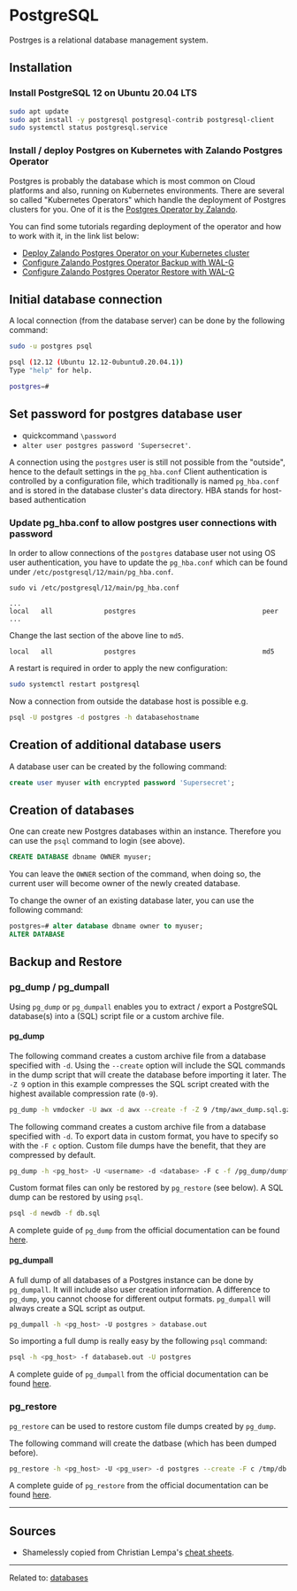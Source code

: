 # PostgreSQL

Postrges is a relational database management system.

## Installation
### Install PostgreSQL 12 on Ubuntu 20.04 LTS
```bash
sudo apt update
sudo apt install -y postgresql postgresql-contrib postgresql-client
sudo systemctl status postgresql.service
```

### Install / deploy Postgres on Kubernetes with Zalando Postgres Operator

Postgres is probably the database which is most common on Cloud platforms and also, running
on Kubernetes environments. There are several so called "Kubernetes Operators" which handle
the deployment of Postgres clusters for you. One of it is the [Postgres Operator by Zalando](https://github.com/zalando/postgres-operator).

You can find some tutorials regarding deployment of the operator and how to work with it,
in the link list below:

- [Deploy Zalando Postgres Operator on your Kubernetes cluster](https://thedatabaseme.de/2022/03/13/keep-the-elefants-in-line-deploy-zalando-operator-on-your-kubernetes-cluster/)
- [Configure Zalando Postgres Operator Backup with WAL-G](https://thedatabaseme.de/2022/03/26/backup-to-s3-configure-zalando-postgres-operator-backup-with-wal-g/)
- [Configure Zalando Postgres Operator Restore with WAL-G](https://thedatabaseme.de/2022/05/03/restore-and-clone-from-s3-configure-zalando-postgres-operator-restore-with-wal-g/)

## Initial database connection

A local connection (from the database server) can be done by the following command:

```bash
sudo -u postgres psql

psql (12.12 (Ubuntu 12.12-0ubuntu0.20.04.1))
Type "help" for help.

postgres=#
```

## Set password for postgres database user

* quickcommand `\password`
* `alter user postgres password 'Supersecret'`. 

A connection using the `postgres` user is still not possible from the "outside", hence to the default settings in the `pg_hba.conf`
	Client authentication is controlled by a configuration file, which traditionally is named `pg_hba.conf` and is stored in the database cluster's data directory.
	HBA stands for host-based authentication

### Update pg_hba.conf to allow postgres user connections with password

In order to allow connections of the `postgres` database user not using OS user
authentication, you have to update the `pg_hba.conf` which can be found under
`/etc/postgresql/12/main/pg_hba.conf`.

```
sudo vi /etc/postgresql/12/main/pg_hba.conf

...
local   all             postgres                                peer
...
```

Change the last section of the above line to `md5`.

```
local   all             postgres                                md5
```

A restart is required in order to apply the new configuration:

```bash
sudo systemctl restart postgresql
```

Now a connection from outside the database host is possible e.g.

```bash
psql -U postgres -d postgres -h databasehostname
```

## Creation of additional database users

A database user can be created by the following command:

```sql
create user myuser with encrypted password 'Supersecret';
```

## Creation of databases

One can create new Postgres databases within an instance. Therefore you can use the `psql`
command to login (see above).

```sql
CREATE DATABASE dbname OWNER myuser;
```

You can leave the `OWNER` section of the command, when doing so, the current user will become
owner of the newly created database.

To change the owner of an existing database later, you can use the following command:

```sql
postgres=# alter database dbname owner to myuser;
ALTER DATABASE
```

## Backup and Restore

### pg_dump / pg_dumpall

Using `pg_dump` or `pg_dumpall` enables you to extract / export a PostgreSQL database(s) into a (SQL) script file or a custom archive file.

#### pg_dump

The following command creates a custom archive file from a database specified with `-d`. 
Using the `--create` option will include the SQL commands in the dump script that will create the database before importing it later. The `-Z 9` option in this example compresses the SQL script created with the highest available compression rate (`0-9`).

```bash
pg_dump -h vmdocker -U awx -d awx --create -f -Z 9 /tmp/awx_dump.sql.gz
```

The following command creates a custom archive file from a database specified with `-d`. To export data in custom format, you have to specify so with the `-F c` option. Custom file dumps have the benefit, that they are compressed by default.

```bash
pg_dump -h <pg_host> -U <username> -d <database> -F c -f /pg_dump/dumpfile.dmp
```

Custom format files can only be restored by `pg_restore` (see below). A SQL dump can be restored by using `psql`.

```bash
psql -d newdb -f db.sql
```

A complete guide of `pg_dump` from the official documentation can be found [here](https://www.postgresql.org/docs/current/app-pgdump.html).

#### pg_dumpall

A full dump of all databases of a Postgres instance can be done by `pg_dumpall`. It will include also user creation information.
A difference to `pg_dump`, you cannot choose for different output formats. `pg_dumpall` will always create a SQL script as output.

```bash
pg_dumpall -h <pg_host> -U postgres > database.out
```

So importing a full dump is really easy by the following `psql` command:

```bash
psql -h <pg_host> -f databaseb.out -U postgres
```

A complete guide of `pg_dumpall` from the official documentation can be found [here](https://www.postgresql.org/docs/current/app-pg-dumpall.html).

### pg_restore

`pg_restore` can be used to restore custom file dumps created by `pg_dump`.

The following command will create the datbase (which has been dumped before).
```bash
pg_restore -h <pg_host> -U <pg_user> -d postgres --create -F c /tmp/db.dmp -v
```

A complete guide of `pg_restore` from the official documentation can be found [here](https://www.postgresql.org/docs/current/app-pgrestore.html).

<hr>

## Sources
* Shamelessly copied from Christian Lempa's [cheat sheets](https://github.com/christianlempa/cheat-sheets).

<hr>

Related to: [databases
](databases.md)